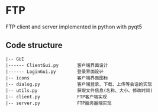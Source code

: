 # FTP
 FTP client and server implemented in python with pyqt5

## Code structure
```
|-- GUI
|------ ClientGui.py       客户端界面设计
|------ LoginGui.py        登录界面设计
|-- icons                  客户端界面图标
|-- dialog.py              客户端登录、下载、上传等会话的实现
|-- utils.py               获取文件信息(名称、大小、修改时间)
|-- client.py              FTP客户端实现
|-- server.py              FTP服务器端实现
```
